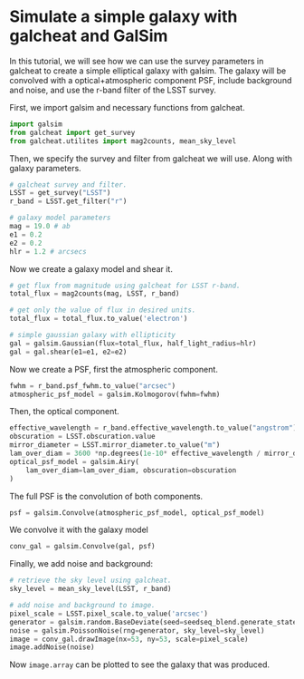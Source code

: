 # Simulate a simple galaxy with galcheat and GalSim

In this tutorial, we will see how we can use the survey parameters in galcheat
to create a simple elliptical galaxy with galsim. The galaxy will be convolved with
a optical+atmospheric component PSF, include background and noise, and use
the r-band filter of the LSST survey.

First, we import galsim and necessary functions from galcheat.

```python
import galsim
from galcheat import get_survey
from galcheat.utilites import mag2counts, mean_sky_level
```

Then, we specify the survey and filter from galcheat we will use. Along with
galaxy parameters.

```python
# galcheat survey and filter.
LSST = get_survey("LSST")
r_band = LSST.get_filter("r")

# galaxy model parameters
mag = 19.0 # ab
e1 = 0.2
e2 = 0.2
hlr = 1.2 # arcsecs
```

Now we create a galaxy model and shear it.

```python
# get flux from magnitude using galcheat for LSST r-band.
total_flux = mag2counts(mag, LSST, r_band)

# get only the value of flux in desired units.
total_flux = total_flux.to_value('electron')

# simple gaussian galaxy with ellipticity
gal = galsim.Gaussian(flux=total_flux, half_light_radius=hlr)
gal = gal.shear(e1=e1, e2=e2)
```

Now we create a PSF, first the atmospheric component.

```python
fwhm = r_band.psf_fwhm.to_value("arcsec")
atmospheric_psf_model = galsim.Kolmogorov(fwhm=fwhm)
```

Then, the optical component.

```python
effective_wavelength = r_band.effective_wavelength.to_value("angstrom")
obscuration = LSST.obscuration.value
mirror_diameter = LSST.mirror_diameter.to_value("m")
lam_over_diam = 3600 *np.degrees(1e-10* effective_wavelength / mirror_diameter)
optical_psf_model = galsim.Airy(
    lam_over_diam=lam_over_diam, obscuration=obscuration
)
```

The full PSF is the convolution of both components.

```python
psf = galsim.Convolve(atmospheric_psf_model, optical_psf_model)
```

We convolve it with the galaxy model

```python
conv_gal = galsim.Convolve(gal, psf)
```

Finally, we add noise and background:

```python
# retrieve the sky level using galcheat.
sky_level = mean_sky_level(LSST, r_band)

# add noise and background to image.
pixel_scale = LSST.pixel_scale.to_value('arcsec')
generator = galsim.random.BaseDeviate(seed=seedseq_blend.generate_state(1))
noise = galsim.PoissonNoise(rng=generator, sky_level=sky_level)
image = conv_gal.drawImage(nx=53, ny=53, scale=pixel_scale)
image.addNoise(noise)
```

Now `image.array` can be plotted to see the galaxy that was produced.
